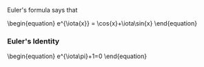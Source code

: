 Euler's formula says that

\begin{equation}
e^{\iota{x}} = \cos{x}+\iota\sin{x}
\end{equation}

### Euler's Identity

\begin{equation}
e^{\iota\pi}+1=0
\end{equation}